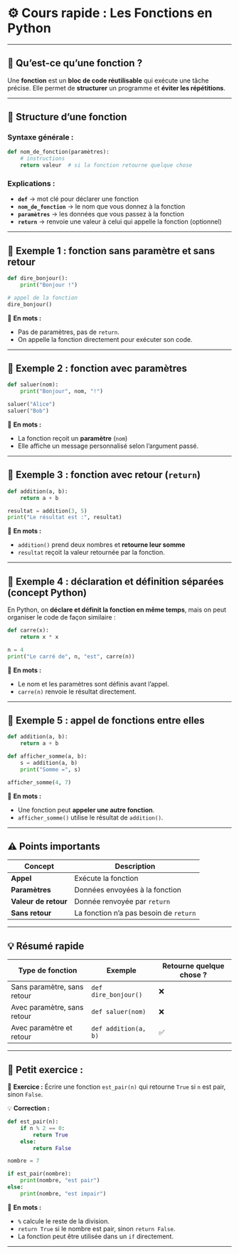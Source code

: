 # ⚙️ Cours rapide : Les Fonctions en Python

---

## 🧠 Qu’est-ce qu’une fonction ?

Une **fonction** est un **bloc de code réutilisable** qui exécute une tâche précise.
Elle permet de **structurer** un programme et **éviter les répétitions**.

---

## 🧩 Structure d’une fonction

### Syntaxe générale :

```python
def nom_de_fonction(paramètres):
    # instructions
    return valeur  # si la fonction retourne quelque chose
```

### Explications :

* **`def`** → mot clé pour déclarer une fonction
* **`nom_de_fonction`** → le nom que vous donnez à la fonction
* **`paramètres`** → les données que vous passez à la fonction
* **`return`** → renvoie une valeur à celui qui appelle la fonction (optionnel)

---

## 🧩 Exemple 1 : fonction sans paramètre et sans retour

```python
def dire_bonjour():
    print("Bonjour !")

# appel de la fonction
dire_bonjour()
```

📖 **En mots :**

* Pas de paramètres, pas de `return`.
* On appelle la fonction directement pour exécuter son code.

---

## 🧩 Exemple 2 : fonction avec paramètres

```python
def saluer(nom):
    print("Bonjour", nom, "!")

saluer("Alice")
saluer("Bob")
```

📖 **En mots :**

* La fonction reçoit un **paramètre** (`nom`)
* Elle affiche un message personnalisé selon l’argument passé.

---

## 🧩 Exemple 3 : fonction avec retour (`return`)

```python
def addition(a, b):
    return a + b

resultat = addition(3, 5)
print("Le résultat est :", resultat)
```

📖 **En mots :**

* `addition()` prend deux nombres et **retourne leur somme**
* `resultat` reçoit la valeur retournée par la fonction.

---

## 🧩 Exemple 4 : déclaration et définition séparées (concept Python)

En Python, on **déclare et définit la fonction en même temps**, mais on peut organiser le code de façon similaire :

```python
def carre(x):
    return x * x

n = 4
print("Le carré de", n, "est", carre(n))
```

📖 **En mots :**

* Le nom et les paramètres sont définis avant l’appel.
* `carre(n)` renvoie le résultat directement.

---

## 🔁 Exemple 5 : appel de fonctions entre elles

```python
def addition(a, b):
    return a + b

def afficher_somme(a, b):
    s = addition(a, b)
    print("Somme =", s)

afficher_somme(4, 7)
```

📖 **En mots :**

* Une fonction peut **appeler une autre fonction**.
* `afficher_somme()` utilise le résultat de `addition()`.

---

## ⚠️ Points importants

| Concept              | Description                            |
| -------------------- | -------------------------------------- |
| **Appel**            | Exécute la fonction                    |
| **Paramètres**       | Données envoyées à la fonction         |
| **Valeur de retour** | Donnée renvoyée par `return`           |
| **Sans retour**      | La fonction n’a pas besoin de `return` |

---

## 💡 Résumé rapide

| Type de fonction            | Exemple              | Retourne quelque chose ? |
| --------------------------- | -------------------- | ------------------------ |
| Sans paramètre, sans retour | `def dire_bonjour()` | ❌                        |
| Avec paramètre, sans retour | `def saluer(nom)`    | ❌                        |
| Avec paramètre et retour    | `def addition(a, b)` | ✅                        |

---

## 🔧 Petit exercice :

💬 **Exercice :**
Écrire une fonction `est_pair(n)` qui retourne `True` si `n` est pair, sinon `False`.

💡 **Correction :**

```python
def est_pair(n):
    if n % 2 == 0:
        return True
    else:
        return False

nombre = 7

if est_pair(nombre):
    print(nombre, "est pair")
else:
    print(nombre, "est impair")
```

📖 **En mots :**

* `%` calcule le reste de la division.
* `return True` si le nombre est pair, sinon `return False`.
* La fonction peut être utilisée dans un `if` directement.

---
